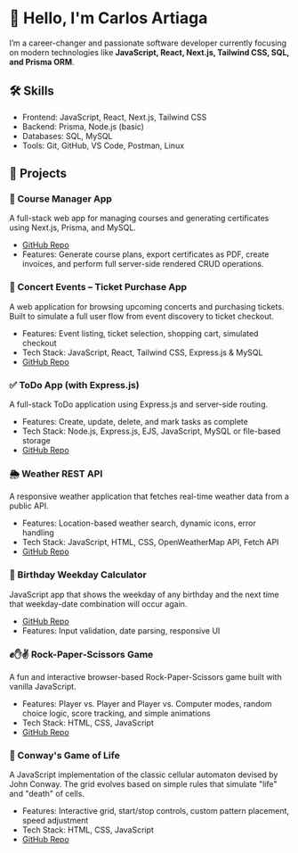 <!--## Hi there 👋-->

<!--
**ScraleGi/ScraleGi** is a ✨ _special_ ✨ repository because its `README.md` (this file) appears on your GitHub profile.

Here are some ideas to get you started:

- 🔭 I’m currently working on ...
- 🌱 I’m currently learning ...
- 👯 I’m looking to collaborate on ...
- 🤔 I’m looking for help with ...
- 💬 Ask me about ...
- 📫 How to reach me: ...
- 😄 Pronouns: ...
- ⚡ Fun fact: ...
-->
<h1>👋 Hello, I'm Carlos Artiaga</h1>

<p>I’m a career-changer and passionate software developer currently focusing on modern technologies like 
<strong>JavaScript, React, Next.js, Tailwind CSS, SQL, and Prisma ORM</strong>.</p>

<h2>🛠️ Skills</h2>
<ul>
  <li>Frontend: JavaScript, React, Next.js, Tailwind CSS</li>
  <li>Backend: Prisma, Node.js (basic)</li>
  <li>Databases: SQL, MySQL</li>
  <li>Tools: Git, GitHub, VS Code, Postman, Linux</li>
</ul>

<h2>🚀 Projects</h2>

<h3>📘 Course Manager App</h3>
<p>A full-stack web app for managing courses and generating certificates using Next.js, Prisma, and MySQL.</p>
<ul>
  <li><a href="">GitHub Repo</a></li>
  <li>Features: Generate course plans, export certificates as PDF, create invoices, and perform full server-side rendered CRUD operations.</li>
</ul>

<h3>🎫 Concert Events – Ticket Purchase App</h3>
<p>A web application for browsing upcoming concerts and purchasing tickets. Built to simulate a full user flow from event discovery to ticket checkout.</p>
<ul>
  <li>Features: Event listing, ticket selection, shopping cart, simulated checkout</li>
  <li>Tech Stack: JavaScript, React, Tailwind CSS, Express.js & MySQL</li>
  <li><a href="">GitHub Repo</a></li>
</ul>

<h3>✅ ToDo App (with Express.js)</h3>
<p>A full-stack ToDo application using Express.js and server-side routing.</p>
<ul>
  <li>Features: Create, update, delete, and mark tasks as complete</li>
  <li>Tech Stack: Node.js, Express.js, EJS, JavaScript, MySQL or file-based storage</li>
  <li><a href="">GitHub Repo</a></li>
</ul>

<h3>🌦️ Weather REST API</h3>
<p>A responsive weather application that fetches real-time weather data from a public API.</p>
<ul>
  <li>Features: Location-based weather search, dynamic icons, error handling</li>
  <li>Tech Stack: JavaScript, HTML, CSS, OpenWeatherMap API, Fetch API</li>
  <li><a href="">GitHub Repo</a></li>
</ul>

<h3>🧮 Birthday Weekday Calculator</h3>
<p>JavaScript app that shows the weekday of any birthday and the next time that weekday-date combination will occur again.</p>
<ul>
  <li><a href="">GitHub Repo</a></li>
  <li>Features: Input validation, date parsing, responsive UI</li>
</ul>

<h3>✊✋✌️ Rock-Paper-Scissors Game</h3>
<p>A fun and interactive browser-based Rock-Paper-Scissors game built with vanilla JavaScript.</p>
<ul>
  <li>Features: Player vs. Player and Player vs. Computer modes, random choice logic, score tracking, and simple animations</li>
  <li>Tech Stack: HTML, CSS, JavaScript</li>
  <li><a href="">GitHub Repo</a></li>
</ul>

<h3>🧬 Conway's Game of Life</h3>
<p>A JavaScript implementation of the classic cellular automaton devised by John Conway. The grid evolves based on simple rules that simulate "life" and "death" of cells.</p>
<ul>
  <li>Features: Interactive grid, start/stop controls, custom pattern placement, speed adjustment</li>
  <li>Tech Stack: HTML, CSS, JavaScript</li>
  <li><a href="">GitHub Repo</a></li>
</ul>
